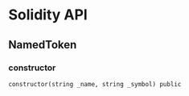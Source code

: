 # Solidity API

## NamedToken

### constructor

```solidity
constructor(string _name, string _symbol) public
```

